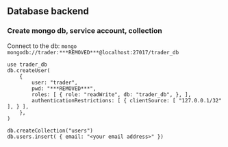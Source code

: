 ## Database backend

### Create mongo db, service account, collection

Connect to the db:
`mongo mongodb://trader:***REMOVED***@localhost:27017/trader_db`

```
use trader_db
db.createUser(
    {
        user: "trader",
        pwd: "***REMOVED***",
        roles: [ { role: "readWrite", db: "trader_db", }, ],
        authenticationRestrictions: [ { clientSource: [ "127.0.0.1/32" ], } ],
    },
)

db.createCollection("users")
db.users.insert( { email: "<your email address>" })
```
